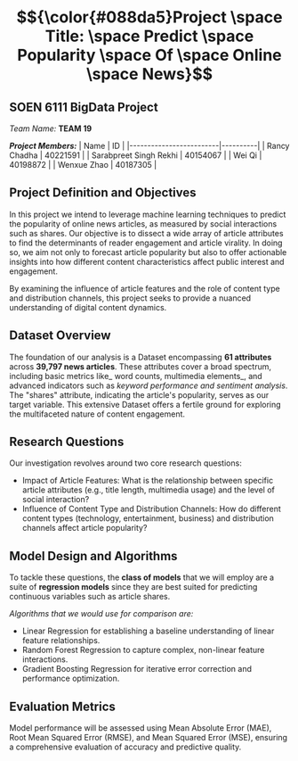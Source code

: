 
# $${\color{#088da5}Project \space Title: \space Predict \space Popularity \space Of \space Online \space News}$$

## SOEN 6111 BigData Project
_Team Name:_ **TEAM 19**

**_Project Members:_**
| Name                    | ID       |
|-------------------------|----------|
| Rancy Chadha            | 40221591 |
| Sarabpreet Singh Rekhi  | 40154067 |
| Wei Qi                  | 40198872 |
| Wenxue Zhao             | 40187305 |

## Project Definition and Objectives

In this project we intend to leverage machine learning techniques to predict the popularity of online news articles, as measured by social interactions such as shares. Our objective is to dissect a wide array of article attributes to find the determinants of reader engagement and article virality. In doing so, we aim not only to forecast article popularity but also to offer actionable insights into how different content characteristics affect public interest and engagement.

By examining the influence of article features and the role of content type and distribution channels, this project seeks to provide a nuanced understanding of digital content dynamics.

## Dataset Overview

The foundation of our analysis is a Dataset encompassing **61 attributes** across **39,797 news articles**. These attributes cover a broad spectrum, including basic metrics like_ word counts, multimedia elements_, and advanced indicators such as _keyword performance and sentiment analysis_. The "shares" attribute, indicating the article's popularity, serves as our target variable. This extensive Dataset offers a fertile ground for exploring the multifaceted nature of content engagement.

## Research Questions

Our investigation revolves around two core research questions:

* Impact of Article Features: What is the relationship between specific article attributes (e.g., title length, multimedia usage) and the level of social interaction?
* Influence of Content Type and Distribution Channels: How do different content types (technology, entertainment, business) and distribution channels affect article popularity?

## Model Design and Algorithms

To tackle these questions, the **class of models** that we will employ are a suite of **regression models** since they are best suited for predicting continuous variables such as article shares. 

_Algorithms that we would use for comparison are:_

* Linear Regression for establishing a baseline understanding of linear feature relationships.
* Random Forest Regression to capture complex, non-linear feature interactions.
* Gradient Boosting Regression for iterative error correction and performance optimization.

## Evaluation Metrics

Model performance will be assessed using Mean Absolute Error (MAE), Root Mean Squared Error (RMSE), and Mean Squared Error (MSE), ensuring a comprehensive evaluation of accuracy and predictive quality.
